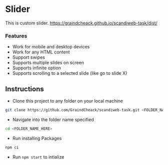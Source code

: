 # Slider
This is custom slider.
https://graindcheack.github.io/scandiweb-task/dist/

### Features

- Work for mobile and desktop devices
- Work for any HTML content
- Support swipes
- Supports multiple slides on screen
- Supports infinite option
- Supports scrolling to a selected slide (like go to slide X)

## Instructions

- Clone this project to any folder on your local machine
```bash
git clone https://github.com/GraindCheack/scandiweb-task.git <FOLDER_NAME_HERE>
```
- Navigate into the folder name specified
```bash
cd <FOLDER_NAME_HERE>
```
- Run installing Packages
```bash
npm ci
```
- Run `npm start` to intialize
